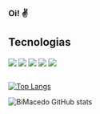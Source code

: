 ### Oi! ✌️


<h2>Tecnologias</h2>
<div>

<img align="center" src="https://img.shields.io/badge/HTML5-E34F26?style=for-the-badge&logo=html5&logoColor=white"/>
<img align="center" src="https://img.shields.io/badge/CSS3-1572B6?style=for-the-badge&logo=css3&logoColor=white"/>

<img align="center" src="https://img.shields.io/badge/Python-14354C?style=for-the-badge&logo=python&logoColor=white"/>
<img align="center" src="https://img.shields.io/badge/php-%23777BB4.svg?style=for-the-badge&logo=php&logoColor=white"/>
<img align="center" src="https://img.shields.io/badge/Java-ED8B00?style=for-the-badge&logo=openjdk&logoColor=white"/>
</div>


<br>

[![Top Langs](https://github-readme-stats.vercel.app/api/top-langs/?username=BiMacedo&hide_progress=true)](https://github.com/anuraghazra/github-readme-stats)

![BiMacedo GitHub stats](https://github-readme-stats.vercel.app/api?username=BiMacedo&show_icons=true&theme=tokyonight)


